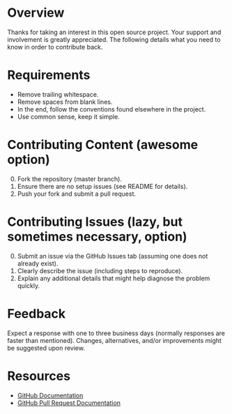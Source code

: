 # Overview

Thanks for taking an interest in this open source project. Your support
and involvement is greatly appreciated.  The following details what you need to know
in order to contribute back.

# Requirements

* Remove trailing whitespace.
* Remove spaces from blank lines.
* In the end, follow the conventions found elsewhere in the project.
* Use common sense, keep it simple.

# Contributing Content (awesome option)

0. Fork the repository (master branch).
0. Ensure there are no setup issues (see README for details).
0. Push your fork and submit a pull request.

# Contributing Issues (lazy, but sometimes necessary, option)

0. Submit an issue via the GitHub Issues tab (assuming one does not already exist).
0. Clearly describe the issue (including steps to reproduce).
0. Explain any additional details that might help diagnose the problem quickly.

# Feedback

Expect a response with one to three business days (normally responses are faster than mentioned).
Changes, alternatives, and/or improvements might be suggested upon review.

# Resources

* [GitHub Documentation](http://help.github.com)
* [GitHub Pull Request Documentation](http://help.github.com/send-pull-requests)
